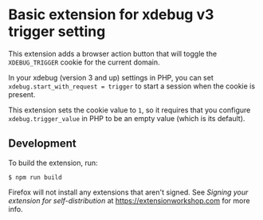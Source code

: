 # Basic extension for xdebug v3 trigger setting

This extension adds a browser action button that will toggle the `XDEBUG_TRIGGER` cookie for the current domain.

In your xdebug (version 3 and up) settings in PHP, you can set `xdebug.start_with_request = trigger` to start a session when the cookie is present.

This extension sets the cookie value to `1`, so it requires that you configure `xdebug.trigger_value` in PHP to be an empty value (which is its default).

## Development

To build the extension, run:

```
$ npm run build
```

Firefox will not install any extensions that aren't signed. See _Signing your extension for self-distribution_ at https://extensionworkshop.com for more info.
